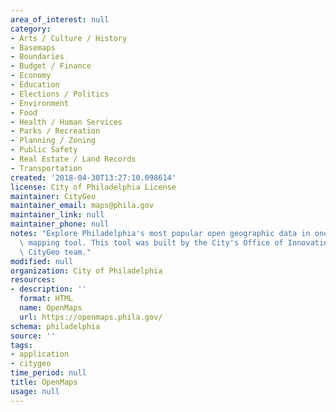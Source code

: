 ```yaml
---
area_of_interest: null
category:
- Arts / Culture / History
- Basemaps
- Boundaries
- Budget / Finance
- Economy
- Education
- Elections / Politics
- Environment
- Food
- Health / Human Services
- Parks / Recreation
- Planning / Zoning
- Public Safety
- Real Estate / Land Records
- Transportation
created: '2018-04-30T13:27:10.098614'
license: City of Philadelphia License
maintainer: CityGeo
maintainer_email: maps@phila.gov
maintainer_link: null
maintainer_phone: null
notes: "Explore Philadelphia's most popular open geographic data in one easy to use\
  \ mapping tool. This tool was built by the City's Office of Innovation and Technology's\
  \ CityGeo team."
modified: null
organization: City of Philadelphia
resources:
- description: ''
  format: HTML
  name: OpenMaps
  url: https://openmaps.phila.gov/
schema: philadelphia
source: ''
tags:
- application
- citygeo
time_period: null
title: OpenMaps
usage: null
---
```

